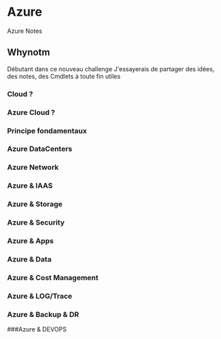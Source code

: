# Azure
Azure Notes


## Whynotm
Débutant dans ce nouveau challenge
J'essayerais de partager des idées, des notes, des Cmdlets à toute fin utiles


###  Cloud ? 


### Azure Cloud ?


### Principe fondamentaux

### Azure DataCenters


### Azure Network


### Azure & IAAS

### Azure & Storage

### Azure & Security

### Azure & Apps

### Azure & Data


### Azure & Cost Management


### Azure & LOG/Trace


### Azure & Backup & DR

###Azure & DEVOPS

